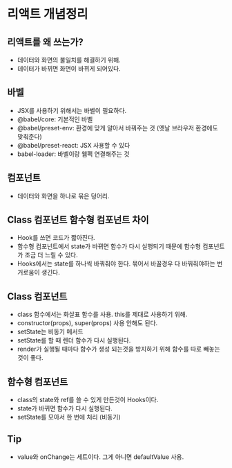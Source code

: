# 리액트 개념정리

## 리액트를 왜 쓰는가?

- 데이터와 화면의 불일치를 해결하기 위해.
- 데이터가 바뀌면 화면이 바뀌게 되어있다.

## 바벨

- JSX를 사용하기 위해서는 바벨이 필요하다.
- @babel/core: 기본적인 바벨
- @babel/preset-env: 환경에 맞게 알아서 바꿔주는 것 (옛날 브라우저 환경에도 맞춰준다)
- @babel/preset-react: JSX 사용할 수 있다
- babel-loader: 바벨이랑 웹팩 연결해주는 것

## 컴포넌트

- 데이터와 화면을 하나로 묶은 덩어리.

## Class 컴포넌트 함수형 컴포넌트 차이

- Hook를 쓰면 코드가 짧아진다.
- 함수형 컴포넌트에서 state가 바뀌면 함수가 다시 실행되기 때문에 함수형 컴포넌트가 조금 더 느릴 수 있다.
- Hooks에서는 state를 하나씩 바꿔줘야 한다. 묶어서 바꿀경우 다 바꿔줘야하는 번거로움이 생긴다.

## Class 컴포넌트

- class 함수에서는 화살표 함수를 사용. this를 제대로 사용하기 위해.
- constructor(props), super(props) 사용 안해도 된다.
- setState는 비동기 메서드
- setState를 할 때 렌더 함수가 다시 실행된다.
- render가 실행될 때마다 함수가 생성 되는것을 방지하기 위해 함수를 따로 빼놓는 것이 좋다.

## 함수형 컴포넌트

- class의 state와 ref를 쓸 수 있게 만든것이 Hooks이다.
- state가 바뀌면 함수가 다시 실행된다.
- setState를 모아서 한 번에 처리 (비동기)

## Tip

- value와 onChange는 세트이다. 그게 아니면 defaultValue 사용.
